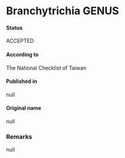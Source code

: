 Branchytrichia GENUS
=======

#### Status
ACCEPTED

#### According to
The National Checklist of Taiwan

#### Published in
null

#### Original name
null

### Remarks
null